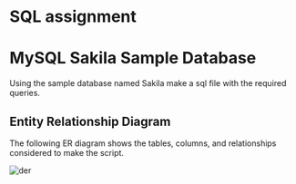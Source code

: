 # SQL assignment

# MySQL Sakila Sample Database

Using the sample database named Sakila make a sql file with the required queries.

## Entity Relationship Diagram

The following ER diagram shows the tables, columns, and relationships considered to make the script.

![der](sql/Resources/der.png)
